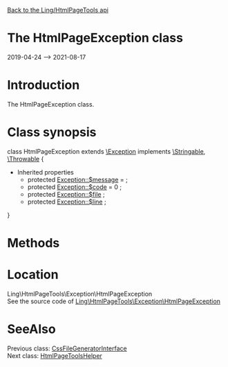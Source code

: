 [Back to the Ling/HtmlPageTools api](https://github.com/lingtalfi/HtmlPageTools/blob/master/doc/api/Ling/HtmlPageTools.md)



The HtmlPageException class
================
2019-04-24 --> 2021-08-17






Introduction
============

The HtmlPageException class.



Class synopsis
==============


class <span class="pl-k">HtmlPageException</span> extends [\Exception](http://php.net/manual/en/class.exception.php) implements [\Stringable](https://wiki.php.net/rfc/stringable), [\Throwable](http://php.net/manual/en/class.throwable.php) {

- Inherited properties
    - protected  [Exception::$message](#property-message) =  ;
    - protected  [Exception::$code](#property-code) = 0 ;
    - protected  [Exception::$file](#property-file) ;
    - protected  [Exception::$line](#property-line) ;

}






Methods
==============






Location
=============
Ling\HtmlPageTools\Exception\HtmlPageException<br>
See the source code of [Ling\HtmlPageTools\Exception\HtmlPageException](https://github.com/lingtalfi/HtmlPageTools/blob/master/Exception/HtmlPageException.php)



SeeAlso
==============
Previous class: [CssFileGeneratorInterface](https://github.com/lingtalfi/HtmlPageTools/blob/master/doc/api/Ling/HtmlPageTools/CssFileGenerator/CssFileGeneratorInterface.md)<br>Next class: [HtmlPageToolsHelper](https://github.com/lingtalfi/HtmlPageTools/blob/master/doc/api/Ling/HtmlPageTools/Helper/HtmlPageToolsHelper.md)<br>
